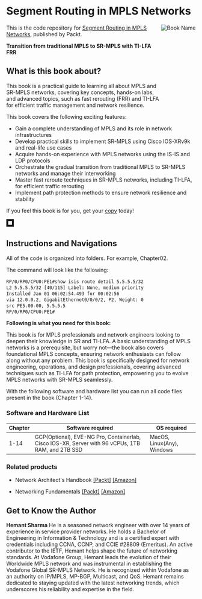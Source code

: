 # Segment Routing in MPLS Networks

<a href="https://www.packtpub.com/en-us/product/segment-routing-in-mpls-networks-9781836203216"><img src="https://m.media-amazon.com/images/I/71eWMHIVDyL._SY425_.jpg" alt="Book Name" height="256px" align="right"></a>

This is the code repository for [Segment Routing in MPLS Networks](https://www.packtpub.com/en-us/product/segment-routing-in-mpls-networks-9781836203216), published by Packt.

**Transition from traditional MPLS to SR-MPLS with TI-LFA FRR**

## What is this book about?
This book is a practical guide to learning all about MPLS and SR-MPLS networks, covering key concepts, hands-on labs, and advanced topics, such as fast rerouting (FRR) and TI-LFA for efficient traffic management and network resilience.

This book covers the following exciting features: 
* Gain a complete understanding of MPLS and its role in network infrastructures
* Develop practical skills to implement SR-MPLS using Cisco IOS-XRv9k and real-life use cases
* Acquire hands-on experience with MPLS networks using the IS-IS and LDP protocols
* Orchestrate the gradual transition from traditional MPLS to SR-MPLS networks and manage their interworking
* Master fast reroute techniques in SR-MPLS networks, including TI-LFA, for efficient traffic rerouting
* Implement path protection methods to ensure network resilience and stability

If you feel this book is for you, get your [copy](https://www.amazon.com/Segment-Routing-MPLS-Networks-traditional/dp/1836203217) today!

<a href="https://www.packtpub.com/?utm_source=github&utm_medium=banner&utm_campaign=GitHubBanner"><img src="https://raw.githubusercontent.com/PacktPublishing/GitHub/master/GitHub.png" alt="https://www.packtpub.com/" border="5" /></a>

## Instructions and Navigations
All of the code is organized into folders. For example, Chapter02.

The command will look like the following:
```
RP/0/RP0/CPU0:PE1#show isis route detail 5.5.5.5/32
L2 5.5.5.5/32 [40/115] Label: None, medium priority
Installed Jan 01 06:02:54.493 for 00:02:56
via 12.0.0.2, GigabitEthernet0/0/0/2, P2, Weight: 0
src PE5.00-00, 5.5.5.5
RP/0/RP0/CPU0:PE1#
```

**Following is what you need for this book:**

This book is for MPLS professionals and network engineers looking to deepen their knowledge in SR and TI-LFA. A basic understanding of MPLS networks is a prerequisite, but worry not—the book also covers foundational MPLS concepts, ensuring network enthusiasts can follow along without any problem. This book is specifically designed for network engineering, operations, and design professionals, covering advanced techniques such as TI-LFA for path protection, empowering you to evolve MPLS networks with SR-MPLS seamlessly.

With the following software and hardware list you can run all code files present in the book (Chapter 1-14).

### Software and Hardware List

| Chapter  | Software required                                       | OS required 			       |
| -------- | ------------------------------------------------------- | -------------------------|
| 1-14     | GCP(Optional), EVE-NG Pro, Containerlab, Cisco IOS-XR, Server with 96 vCPUs, 1TB RAM, and 2TB SSD   | MacOS, Linux(Any), Windows |


### Related products <Other books you may enjoy>
* Network Architect's Handbook [[Packt]](https://www.packtpub.com/en-in/product/network-architects-handbook-9781837637836) [[Amazon]](https://www.amazon.com/Network-Architects-Handbook-expert-led-successful/dp/1837637830)

* Networking Fundamentals [[Packt]](https://www.packtpub.com/en-in/product/networking-fundamentals-9781838643508) [[Amazon]](https://www.amazon.com/Networking-Fundamentals-networking-required-Microsoft/dp/1838643508)

## Get to Know the Author
**Hemant Sharma**
He is a seasoned network engineer with over 14 years of experience in service provider networks. He holds a Bachelor of Engineering in Information & Technology and is a certified expert with credentials including CCNA, CCNP, and CCIE #28809 (Emeritus). An active contributor to the IETF, Hemant helps shape the future of networking standards. At Vodafone Group, Hemant leads the evolution of their Worldwide MPLS network and was instrumental in establishing the Vodafone Global SR-MPLS Network. He is recognized within Vodafone as an authority on IP/MPLS, MP-BGP, Multicast, and QoS. Hemant remains dedicated to staying updated with the latest networking trends, which underscores his reliability and expertise in the field.


